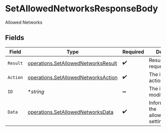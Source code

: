 # SetAllowedNetworksResponseBody

Allowed Networks


## Fields

| Field                                                                                      | Type                                                                                       | Required                                                                                   | Description                                                                                |
| ------------------------------------------------------------------------------------------ | ------------------------------------------------------------------------------------------ | ------------------------------------------------------------------------------------------ | ------------------------------------------------------------------------------------------ |
| `Result`                                                                                   | [operations.SetAllowedNetworksResult](../../models/operations/setallowednetworksresult.md) | :heavy_check_mark:                                                                         | Result of the request                                                                      |
| `Action`                                                                                   | [operations.SetAllowedNetworksAction](../../models/operations/setallowednetworksaction.md) | :heavy_check_mark:                                                                         | The id of the action                                                                       |
| `ID`                                                                                       | **string*                                                                                  | :heavy_minus_sign:                                                                         | The id of the modified node                                                                |
| `Data`                                                                                     | [operations.SetAllowedNetworksData](../../models/operations/setallowednetworksdata.md)     | :heavy_check_mark:                                                                         | Information about the allowed_networks settings                                            |